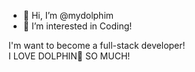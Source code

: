 - 👋 Hi, I’m @mydolphim
- 👀 I’m interested in Coding! 

I'm want to become a full-stack developer! <br>
I LOVE DOLPHIN🐬 SO MUCH!
